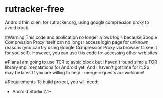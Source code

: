 # rutracker-free
Android thin client for rutracker.org, using google compression proxy to avoid block.

#Warning
This code and application no longer allows login because Google Compression Proxy itself can no longer access login page for unknown reasons (you can try using Google Compression Proxy via browser to see it for yourself). However, you can use this code for accessing other web sites.

#Plans
I am going to use TOR to avoid block but I haven't found simple TOR library implimenatations for Android yet. And I haven't got time for it. So may be later. If you are willing to help - merge requests are welcome!

#Requirements
To build project, you will need:
* Android Studio 2.1+
